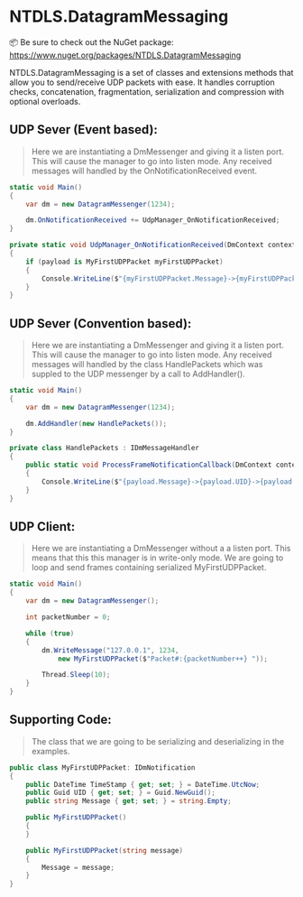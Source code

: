 # NTDLS.DatagramMessaging

📦 Be sure to check out the NuGet package: https://www.nuget.org/packages/NTDLS.DatagramMessaging

NTDLS.DatagramMessaging is a set of classes and extensions methods that allow you to send/receive
UDP packets with ease. It handles corruption checks, concatenation, fragmentation, serialization
and compression with optional overloads.

## UDP Sever (Event based):
> Here we are instantiating a DmMessenger and giving it a listen port. This will cause the
> manager to go into listen mode. Any received messages will handled by the OnNotificationReceived event.
```csharp
static void Main()
{
    var dm = new DatagramMessenger(1234);

    dm.OnNotificationReceived += UdpManager_OnNotificationReceived;
}

private static void UdpManager_OnNotificationReceived(DmContext context, IDmNotification payload)
{
    if (payload is MyFirstUDPPacket myFirstUDPPacket)
    {
        Console.WriteLine($"{myFirstUDPPacket.Message}->{myFirstUDPPacket.UID}->{myFirstUDPPacket.TimeStamp}");
    }
}
```

## UDP Sever (Convention based):
> Here we are instantiating a DmMessenger and giving it a listen port. This will cause the
> manager to go into listen mode. Any received messages will handled by the class HandlePackets
> which was suppled to the UDP messenger by a call to AddHandler().
```csharp
static void Main()
{
    var dm = new DatagramMessenger(1234);

    dm.AddHandler(new HandlePackets());
}

private class HandlePackets : IDmMessageHandler
{
    public static void ProcessFrameNotificationCallback(DmContext context, MyFirstUDPPacket payload)
    {
        Console.WriteLine($"{payload.Message}->{payload.UID}->{payload.TimeStamp}");
    }
}
```

## UDP Client:
> Here we are instantiating a DmMessenger without a a listen port. This means that this this
> manager is in write-only mode. We are going to loop and send frames containing serialized MyFirstUDPPacket.
```csharp
static void Main()
{
    var dm = new DatagramMessenger();

    int packetNumber = 0;

    while (true)
    {
        dm.WriteMessage("127.0.0.1", 1234,
            new MyFirstUDPPacket($"Packet#:{packetNumber++} "));

        Thread.Sleep(10);
    }
}
```

## Supporting Code:
> The class that we are going to be serializing and deserializing in the examples.
```csharp
public class MyFirstUDPPacket: IDmNotification
{
    public DateTime TimeStamp { get; set; } = DateTime.UtcNow;
    public Guid UID { get; set; } = Guid.NewGuid();
    public string Message { get; set; } = string.Empty;

    public MyFirstUDPPacket()
    {
    }

    public MyFirstUDPPacket(string message)
    {
        Message = message;
    }
}
```
